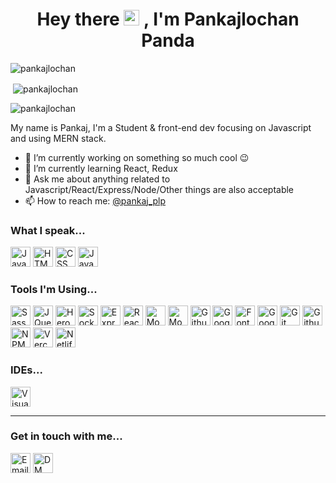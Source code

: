 ### <h1 align="center">Hey there <img src="https://media.giphy.com/media/hvRJCLFzcasrR4ia7z/giphy.gif" width="25px"> , I'm Pankajlochan Panda</h1>

<p align="left"> <img src="https://komarev.com/ghpvc/?username=pankajlochan" alt="pankajlochan" /> </p>

<p>&nbsp;<img align="center" src="https://github-readme-stats.vercel.app/api?username=pankajlochan&show_icons=true" alt="pankajlochan" /></p>

<p><img align="center" src="https://github-readme-stats.vercel.app/api/top-langs/?username=pankajlochan&layout=compact" alt="pankajlochan" /></p>

My name is Pankaj, I'm a Student & front-end dev focusing on Javascript and using MERN stack.

- 🔭 I’m currently working on something so much cool :wink:
- 🌱 I’m currently learning React, Redux
- 💬 Ask me about anything related to Javascript/React/Express/Node/Other things are also acceptable
- 📫 How to reach me: [@pankaj_plp](https://twitter.com/pankaj_plp)

### What I speak...

<p>
  <img src='https://img.stackshare.io/service/1209/javascript.jpeg' width='32' title='JavaScript'>
  <img src='https://img.stackshare.io/service/2538/kEpgHiC9.png' width='32' title='HTML'>
  <img src='https://img.stackshare.io/service/6727/css.png' width='32' title='CSS'>
  <img src='https://img.stackshare.io/service/995/K85ZWV2F.png' width='32' title='Java'>

</p>

### Tools I'm Using...

<p>
  <img src='https://img.stackshare.io/service/1171/jCR2zNJV.png' width='32' title='Sass'>
  <img src='https://img.stackshare.io/service/1021/lxEKmMnB_400x400.jpg' width='32' title='JQuery'>
  <img src='https://img.stackshare.io/service/133/3wgIDj3j.png' width='32' title='Heroku'>
  <img src='https://img.stackshare.io/service/1161/vI0ZZlhZ_400x400.png' width='32' title='Socket.IO'>
  <img src='https://img.stackshare.io/service/1163/hashtag.png' width='32' title='ExpressJS'>
  <img src='https://img.stackshare.io/service/1020/OYIaJ1KK.png' width='32' title='React'>
  <img src='https://img.stackshare.io/service/1030/leaf-360x360.png' width='32' title='MongoDB'>
  <img src='https://img.stackshare.io/service/1231/0TXzZU7W_400x400.jpg' width='32' title='Mongoose'>
  <img src='https://img.stackshare.io/service/683/sBsvBbjY.png' width='32' title='Github Pages'>
  <img src='https://img.stackshare.io/service/64/cU74ahCn_400x400.jpg' width='32' title='Google Analytics'>
  <img src='https://img.stackshare.io/service/3244/1_Mr1Fy00XjPGNf1Kkp_hWtw_2x.png' width='32' title='Font Awesome'>
  <img src='https://img.stackshare.io/service/2652/ZWREQYdH_400x400.jpg' width='32' title='Google Fonts'>
  <img src='https://img.stackshare.io/service/1046/git.png' width='32' title='Git'>
  <img src='https://img.stackshare.io/service/27/sBsvBbjY.png' width='32' title='Github'>
  <img src='https://img.stackshare.io/service/1120/lejvzrnlpb308aftn31u.png' width='32' title='NPM'>
  <img src='https://img.stackshare.io/service/7618/bHjpwZem_400x400.png' width='32' title='Vercel'>
  <img src='https://img.stackshare.io/service/2748/default_5dfbb146cf22182bca88c7d07f2515a5888fc12a.jpg' width='32' title='Netlify'>
</p>

### IDEs...

<p>
  <img src='https://img.stackshare.io/service/4202/Visual_Studio_Code_logo.png' width='32' title='Visual Studio Code'>
</p>

<hr>

### Get in touch with me...

[<img src='https://img.stackshare.io/service/12688/0gjKiHmL_400x400.png' width='32' title='Email Me!'>](mailto://pankajlochanpanda@outlook.com)
[<img src='https://image.flaticon.com/icons/svg/1409/1409937.svg' width='32' title='DM Me!'>](https://twitter.com/pankaj_plp)

